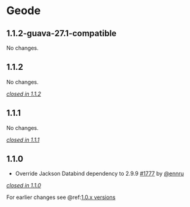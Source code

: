 # Geode

## 1.1.2-guava-27.1-compatible

No changes.

## 1.1.2

No changes.

[*closed in 1.1.2*](https://github.com/akka/alpakka/issues?q=is%3Aclosed+milestone%3A1.1.2+label%3Ap%3Ageode)


## 1.1.1

No changes.

[*closed in 1.1.1*](https://github.com/akka/alpakka/issues?q=is%3Aclosed+milestone%3A1.1.1+label%3Ap%3Ageode)


## 1.1.0

- Override Jackson Databind dependency to 2.9.9 [#1777](https://github.com/akka/alpakka/issues/1777) by [@ennru](https://github.com/ennru)

[*closed in 1.1.0*](https://github.com/akka/alpakka/issues?q=is%3Aclosed+milestone%3A1.1.0+label%3Ap%3Ageode)

For earlier changes see @ref:[1.0.x versions](../1.0.x/geode.md)
